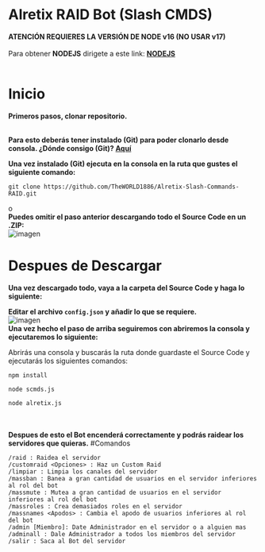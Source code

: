 # Alretix RAID Bot (Slash CMDS)


**ATENCIÓN REQUIERES LA VERSIÓN DE NODE v16 (NO USAR v17)**<br><br>
Para obtener **NODEJS** dirigete a este link: **[NODEJS](https://nodejs.org/es/download/)**<br><br>

# Inicio

**Primeros pasos, clonar repositorio.**<br><br>

**Para esto deberás tener instalado (Git) para poder clonarlo desde consola. ¿Dónde consigo (Git)?
[Aquí](https://git-scm.com/)**

**Una vez instalado (Git) ejecuta en la consola en la ruta que gustes el siguiente comando:**

```
git clone https://github.com/TheWORLD1886/Alretix-Slash-Commands-RAID.git
```
o<br>
**Puedes omitir el paso anterior descargando todo el Source Code en un .ZIP:**<br>
![imagen](https://cdn.discordapp.com/attachments/939943160166121572/953884600764096522/unknown.png)
# Despues de Descargar

**Una vez descargado todo, vaya a la carpeta del Source Code y haga lo siguiente:**<br>

**Editar el archivo `config.json` y añadir lo que se requiere.**<br>
![imagen](https://cdn.discordapp.com/attachments/939943160166121572/953883550623629312/unknown.png)<br>
**Una vez hecho el paso de arriba seguiremos con abriremos la consola y ejecutaremos lo siguiente:**

Abrirás una consola y buscarás la ruta donde guardaste el Source Code y ejecutarás los siguientes comandos:

```
npm install
```
```
node scmds.js
```
```
node alretix.js
```
<br><br>
**Despues de esto el Bot encenderá correctamente y podrás raidear los servidores que quieras.**
#Comandos

`/raid : Raidea el servidor`<br>
`/customraid <Opciones> : Haz un Custom Raid`<br>
`/limpiar : Limpia los canales del servidor`<br>
`/massban : Banea a gran cantidad de usuarios en el servidor inferiores al rol del bot`<br>
`/massmute : Mutea a gran cantidad de usuarios en el servidor inferiores al rol del bot`<br>
`/massroles : Crea demasiados roles en el servidor`<br>
`/massnames <Apodos> : Cambia el apodo de usuarios inferiores al rol del bot`<br>
`/admin [Miembro]: Date Administrador en el servidor o a alguien mas`<br>
`/adminall : Dale Administrador a todos los miembros del servidor`<br>
`/salir : Saca al Bot del servidor`<br>
